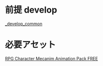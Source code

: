 # 前提 develop
[_develop_common](https://github.com/msasaki-jyobi/_develop_common)

# 必要アセット
[RPG Character Mecanim Animation Pack FREE](https://assetstore.unity.com/packages/p/rpg-character-mecanim-animation-pack-free-65284)